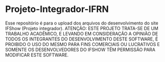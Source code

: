 # Projeto-Integrador-IFRN
Esse repositório é para o upload dos 
arquivos do desenvolvimento do site IFShow
(Projeto integrador). ATENÇÃO: ESTE PROJETO
TRATA-SE DE UM TRABALHO ACADÊMICO, E LEVANDO
EM CONSIDERAÇÃO A OPINIÃO DE TODOS OS INTEGRANTES
DO DESENVOLVIMENTO DESTE SOFTWARE, É PROIBIDO
O USO DO MESMO PARA FINS COMERCIAIS OU LUCRATIVOS E SOMENTE OS DESENVOLVEDORES DO IFSHOW TÊM PERMISSÃO
PARA MODIFICAR ESTE SOFTWARE. 
